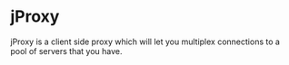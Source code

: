 # jProxy
jProxy is a client side proxy which will let you multiplex connections to a pool of servers that you have. 

